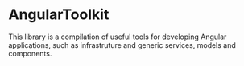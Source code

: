 # AngularToolkit

This library is a compilation of useful tools for developing Angular applications, such as infrastruture and generic services, models and components.
